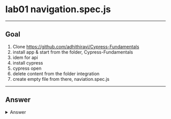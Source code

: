 # lab01 navigation.spec.js

---

## Goal
1. Clone https://github.com/adhithiravi/Cypress-Fundamentals
2. install app & start from the folder, Cypress-Fundamentals
3. idem for api
4. install cypress
5. cypress open
6. delete content from the folder integration
7. create empty file from there, naviation.spec.js

---

## Answer
<details><summary>Answer</summary><img src="https://i.imgur.com/iZ4RMN9.png"></details>

